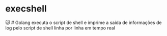 # execshell
:cat: # Golang executa o script de shell e imprime a saída de informações de log pelo script de shell linha por linha em tempo real
